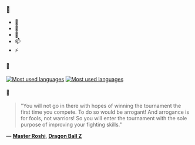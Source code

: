 ### 👋

- 🔭
- 🌱
- 💬
- 📫
- ⚡

#### 🧏

[![Most used languages](https://github-readme-stats-aynah.vercel.app/api/top-langs/?username=aynh&theme=solarized-dark&langs_count=6&layout=compact&hide_title=true)](https://github.com/anuraghazra/github-readme-stats#gh-dark-mode-only)
[![Most used languages](https://github-readme-stats-aynah.vercel.app/api/top-langs/?username=aynh&theme=solarized-light&langs_count=6&layout=compact&hide_title=true)](https://github.com/anuraghazra/github-readme-stats#gh-light-mode-only)

#### 💬

> "You will not go in there with hopes of winning the tournament the first time you compete. To do so would be arrogant! And arrogance is for fools, not warriors! So you will enter the tournament with the sole purpose of improving your fighting skills."

&mdash; [**Master Roshi**](https://myanimelist.net/character.php?q=Master%20Roshi&cat=character), [**Dragon Ball Z**](https://myanimelist.net/search/all?q=Dragon%20Ball%20Z&cat=all)
